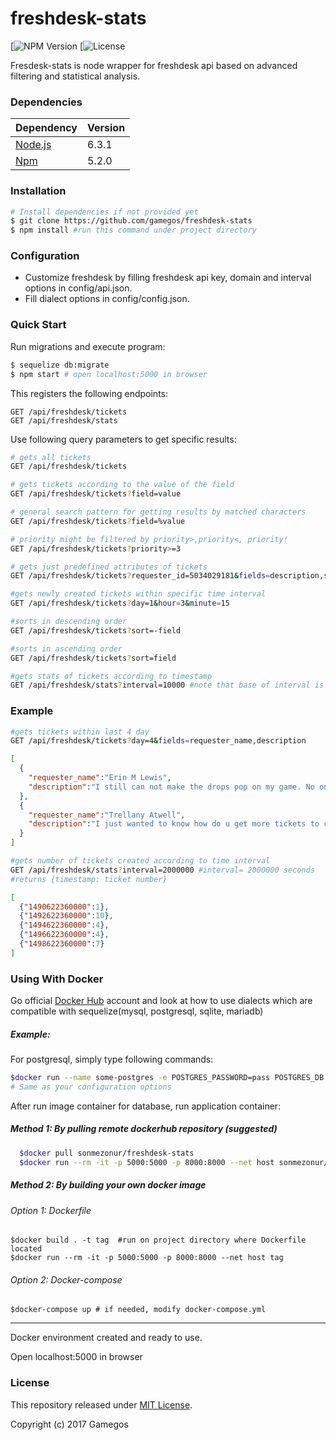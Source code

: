 # freshdesk-stats

[![NPM Version](https://img.shields.io/npm/v/npm.svg)
[![License](https://img.shields.io/npm/l/express.svg)

Fresdesk-stats is node wrapper for freshdesk api based on advanced filtering and statistical analysis.


### Dependencies

| Dependency                                | Version    |
|:------------------------------------------|:-----------|
| [Node.js](http://nodejs.org/)             | 6.3.1      |
| [Npm](https://www.npmjs.com/)             | 5.2.0      |

### Installation


```bash
# Install dependencies if not provided yet
$ git clone https://github.com/gamegos/freshdesk-stats
$ npm install #run this command under project directory
```

### Configuration

- Customize freshdesk by filling freshdesk api key, domain and interval options in config/api.json.
- Fill dialect options in config/config.json.

### Quick Start

Run migrations and execute program:

```bash
$ sequelize db:migrate
$ npm start # open localhost:5000 in browser
```

This registers the following endpoints:

```
GET /api/freshdesk/tickets
GET /api/freshdesk/stats

```
Use following query parameters to get specific results:

```bash
# gets all tickets
GET /api/freshdesk/tickets

# gets tickets according to the value of the field
GET /api/freshdesk/tickets?field=value

# general search pattern for getting results by matched characters
GET /api/freshdesk/tickets?field=%value

# priority might be filtered by priority>,priority<, priority!
GET /api/freshdesk/tickets?priority>=3

# gets just predefined attributes of tickets
GET /api/freshdesk/tickets?requester_id=5034029181&fields=description,subject

#gets newly created tickets within specific time interval
GET /api/freshdesk/tickets?day=1&hour=3&minute=15

#sorts in descending order
GET /api/freshdesk/tickets?sort=-field

#sorts in ascending order
GET /api/freshdesk/tickets?sort=field

#gets stats of tickets according to timestamp
GET /api/freshdesk/stats?interval=10000 #note that base of interval is second

```

### Example
```bash
#gets tickets within last 4 day
GET /api/freshdesk/tickets?day=4&fields=requester_name,description
```
```json
[
  {
    "requester_name":"Erin M Lewis",
    "description":"I still can not make the drops pop on my game. No one has responded to me about this issue. Any time I try to match nothing happens no line or anything. Please let me know if this issue will be fixed!!! Thank you"
  },
  {
    "requester_name":"Trellany Atwell",
    "description":"I just wanted to know how do u get more tickets to complete the vending machines cuz i have been trying to complete the soup machine for the longest"
  }
]
```

```bash
#gets number of tickets created according to time interval
GET /api/freshdesk/stats?interval=2000000 #interval= 2000000 seconds
#returns {timestamp: ticket number}
```
```json
[
  {"1490622360000":1},
  {"1492622360000":10},
  {"1494622360000":4},
  {"1496622360000":4},
  {"1498622360000":7}
]
```
### Using With Docker

Go official [Docker Hub](https://hub.docker.com/) account and look at how to use dialects which are compatible with sequelize(mysql, postgresql, sqlite, mariadb)


  ##### Example:

  For postgresql, simply type following commands:

  ```bash
  $docker run --name some-postgres -e POSTGRES_PASSWORD=pass POSTGRES_DB:db POSTGRES_USER:user -p 5432:5432 postgres
  # Same as your configuration options
  ```

After run image container for database, run application container:


  ##### Method 1: By pulling remote dockerhub repository (suggested)

```bash
  $docker pull sonmezonur/freshdesk-stats
  $docker run --rm -it -p 5000:5000 -p 8000:8000 --net host sonmezonur/freshdesk-stats
  ```

  ##### Method 2: By building your own docker image

  ###### Option 1: Dockerfile

    $docker build . -t tag  #run on project directory where Dockerfile located
    $docker run --rm -it -p 5000:5000 -p 8000:8000 --net host tag

  ###### Option 2: Docker-compose

    $docker-compose up # if needed, modify docker-compose.yml

---
Docker environment created and ready to use.

Open localhost:5000 in browser

### License

This repository released under [MIT License](https://opensource.org/licenses/MIT).

Copyright (c) 2017 Gamegos

